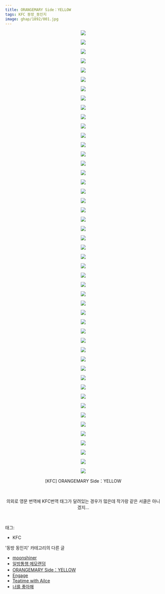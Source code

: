 ```yaml
---
title: ORANGEMARY Side：YELLOW
tags: KFC 동방_동인지
image: ghap/1892/001.jpg
---
```

<div class="article">
<p style="text-align: center; clear: none; float: none;"><img src="{{ site.nasurl }}/ghap/1892/001.jpg"/></p>
<p style="text-align: center; clear: none; float: none;"><img src="{{ site.nasurl }}/ghap/1892/002.jpg"/></p>
<p style="text-align: center; clear: none; float: none;"><img src="{{ site.nasurl }}/ghap/1892/003.jpg"/></p>
<p style="text-align: center; clear: none; float: none;"><img src="{{ site.nasurl }}/ghap/1892/004.jpg"/></p>
<p style="text-align: center; clear: none; float: none;"><img src="{{ site.nasurl }}/ghap/1892/005.jpg"/></p>
<p style="text-align: center; clear: none; float: none;"><img src="{{ site.nasurl }}/ghap/1892/006.jpg"/></p>
<p style="text-align: center; clear: none; float: none;"><img src="{{ site.nasurl }}/ghap/1892/007.jpg"/></p>
<p style="text-align: center; clear: none; float: none;"><img src="{{ site.nasurl }}/ghap/1892/008.jpg"/></p>
<p style="text-align: center; clear: none; float: none;"><img src="{{ site.nasurl }}/ghap/1892/009.jpg"/></p>
<p style="text-align: center; clear: none; float: none;"><img src="{{ site.nasurl }}/ghap/1892/010.jpg"/></p>
<p style="text-align: center; clear: none; float: none;"><img src="{{ site.nasurl }}/ghap/1892/011.jpg"/></p>
<p style="text-align: center; clear: none; float: none;"><img src="{{ site.nasurl }}/ghap/1892/012.jpg"/></p>
<p style="text-align: center; clear: none; float: none;"><img src="{{ site.nasurl }}/ghap/1892/013.jpg"/></p>
<p style="text-align: center; clear: none; float: none;"><img src="{{ site.nasurl }}/ghap/1892/014.jpg"/></p>
<p style="text-align: center; clear: none; float: none;"><img src="{{ site.nasurl }}/ghap/1892/015.jpg"/></p>
<p style="text-align: center; clear: none; float: none;"><img src="{{ site.nasurl }}/ghap/1892/016.jpg"/></p>
<p style="text-align: center; clear: none; float: none;"><img src="{{ site.nasurl }}/ghap/1892/017.jpg"/></p>
<p style="text-align: center; clear: none; float: none;"><img src="{{ site.nasurl }}/ghap/1892/018.jpg"/></p>
<p style="text-align: center; clear: none; float: none;"><img src="{{ site.nasurl }}/ghap/1892/019.jpg"/></p>
<p style="text-align: center; clear: none; float: none;"><img src="{{ site.nasurl }}/ghap/1892/020.jpg"/></p>
<p style="text-align: center; clear: none; float: none;"><img src="{{ site.nasurl }}/ghap/1892/021.jpg"/></p>
<p style="text-align: center; clear: none; float: none;"><img src="{{ site.nasurl }}/ghap/1892/022.jpg"/></p>
<p style="text-align: center; clear: none; float: none;"><img src="{{ site.nasurl }}/ghap/1892/023.jpg"/></p>
<p style="text-align: center; clear: none; float: none;"><img src="{{ site.nasurl }}/ghap/1892/024.jpg"/></p>
<p style="text-align: center; clear: none; float: none;"><img src="{{ site.nasurl }}/ghap/1892/025.jpg"/></p>
<p style="text-align: center; clear: none; float: none;"><img src="{{ site.nasurl }}/ghap/1892/026.jpg"/></p>
<p style="text-align: center; clear: none; float: none;"><img src="{{ site.nasurl }}/ghap/1892/027.jpg"/></p>
<p style="text-align: center; clear: none; float: none;"><img src="{{ site.nasurl }}/ghap/1892/028.jpg"/></p>
<p style="text-align: center; clear: none; float: none;"><img src="{{ site.nasurl }}/ghap/1892/029.jpg"/></p>
<p style="text-align: center; clear: none; float: none;"><img src="{{ site.nasurl }}/ghap/1892/030.jpg"/></p>
<p style="text-align: center; clear: none; float: none;"><img src="{{ site.nasurl }}/ghap/1892/031.jpg"/></p>
<p style="text-align: center; clear: none; float: none;"><img src="{{ site.nasurl }}/ghap/1892/032.jpg"/></p>
<p style="text-align: center; clear: none; float: none;"><img src="{{ site.nasurl }}/ghap/1892/033.jpg"/></p>
<p style="text-align: center; clear: none; float: none;"><img src="{{ site.nasurl }}/ghap/1892/034.jpg"/></p>
<p style="text-align: center; clear: none; float: none;"><img src="{{ site.nasurl }}/ghap/1892/035.jpg"/></p>
<p style="text-align: center; clear: none; float: none;"><img src="{{ site.nasurl }}/ghap/1892/036.jpg"/></p>
<p style="text-align: center; clear: none; float: none;"><img src="{{ site.nasurl }}/ghap/1892/037.jpg"/></p>
<p style="text-align: center; clear: none; float: none;"><img src="{{ site.nasurl }}/ghap/1892/038.jpg"/></p>
<p style="text-align: center; clear: none; float: none;"><img src="{{ site.nasurl }}/ghap/1892/039.jpg"/></p>
<p style="text-align: center; clear: none; float: none;"><img src="{{ site.nasurl }}/ghap/1892/040.jpg"/></p>
<p style="text-align: center; clear: none; float: none;"><img src="{{ site.nasurl }}/ghap/1892/041.jpg"/></p>
<p style="text-align: center; clear: none; float: none;"><img src="{{ site.nasurl }}/ghap/1892/042.jpg"/></p>
<p style="text-align: center; clear: none; float: none;"><img src="{{ site.nasurl }}/ghap/1892/043.jpg"/></p>
<p style="text-align: center; clear: none; float: none;"><img src="{{ site.nasurl }}/ghap/1892/044.jpg"/></p>
<p style="text-align: center; clear: none; float: none;"><img src="{{ site.nasurl }}/ghap/1892/045.jpg"/></p>
<p style="text-align: center; clear: none; float: none;"><img src="{{ site.nasurl }}/ghap/1892/046.jpg"/></p>
<p style="text-align: center; clear: none; float: none;"><img src="{{ site.nasurl }}/ghap/1892/047.jpg"/></p>
<p style="text-align: center; clear: none; float: none;"><img src="{{ site.nasurl }}/ghap/1892/048.jpg"/></p>
<p style="text-align: center; clear: none; float: none;">[KFC] ORANGEMARY Side：YELLOW</p>
<p style="text-align: center; clear: none; float: none;"><br/></p>
<p style="text-align: center; clear: none; float: none;">의외로 영문 번역에 KFC번역 태그가 달려있는 경우가 많은데 작가랑 같은 서클은 아니겠지...</p>
<p><br/></p>
</div><div class="tagTrail">
<p>태그: </p>
<ul>
<li>KFC</li>
</ul>
</div><div class="another">
<p>'동방 동인지' 카테고리의 다른 글</p>
<ul>
<li><a href="/2016-08-28-ghap_1894">moonshiner</a></li>
<li><a href="/2016-08-28-ghap_1893">일방통행 메모랜덤</a></li>
<li><a href="/2016-08-28-ghap_1892">ORANGEMARY Side：YELLOW</a></li>
<li><a href="/2016-08-28-ghap_1891">Engage</a></li>
<li><a href="/2016-08-28-ghap_1890">Teatime with Ailce</a></li>
<li><a href="/2016-08-28-ghap_1889">너를 좋아해</a></li>
</ul>
</div><div class="cb_module cb_fluid">
<div class="cb_wrt cb_profile">
</div><!-- commentList close -->
</div>